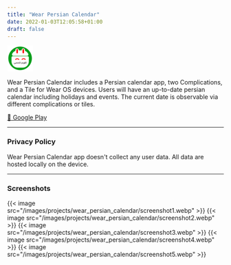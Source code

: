 ```yaml
---
title: "Wear Persian Calendar"
date: 2022-01-03T12:05:58+01:00
draft: false
---
```


![icon](/images/projects/wear_persian_calendar/icon.png)

Wear Persian Calendar includes a Persian calendar app, two Complications, and a Tile for Wear OS devices. Users will have an up-to-date persian calendar including holidays and events. The current date is observable via different complications or tiles.

[🔗 Google Play](https://play.google.com/store/apps/details?id=com.mbt925.wear.calendar)

---

### Privacy Policy
Wear Persian Calendar app doesn't collect any user data. All data are hosted locally on the device.

---

### Screenshots

{{< image src="/images/projects/wear_persian_calendar/screenshot1.webp" >}}
{{< image src="/images/projects/wear_persian_calendar/screenshot2.webp" >}}
{{< image src="/images/projects/wear_persian_calendar/screenshot3.webp" >}}
{{< image src="/images/projects/wear_persian_calendar/screenshot4.webp" >}}
{{< image src="/images/projects/wear_persian_calendar/screenshot5.webp" >}}